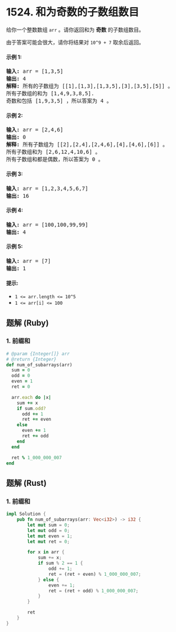 # 1524. 和为奇数的子数组数目
给你一个整数数组 `arr` 。请你返回和为 **奇数** 的子数组数目。

由于答案可能会很大，请你将结果对 `10^9 + 7` 取余后返回。

#### 示例 1:
<pre>
<strong>输入:</strong> arr = [1,3,5]
<strong>输出:</strong> 4
<strong>解释:</strong> 所有的子数组为 [[1],[1,3],[1,3,5],[3],[3,5],[5]] 。
所有子数组的和为 [1,4,9,3,8,5].
奇数和包括 [1,9,3,5] ，所以答案为 4 。
</pre>

#### 示例 2:
<pre>
<strong>输入:</strong> arr = [2,4,6]
<strong>输出:</strong> 0
<strong>解释:</strong> 所有子数组为 [[2],[2,4],[2,4,6],[4],[4,6],[6]] 。
所有子数组和为 [2,6,12,4,10,6] 。
所有子数组和都是偶数，所以答案为 0 。
</pre>

#### 示例 3:
<pre>
<strong>输入:</strong> arr = [1,2,3,4,5,6,7]
<strong>输出:</strong> 16
</pre>

#### 示例 4:
<pre>
<strong>输入:</strong> arr = [100,100,99,99]
<strong>输出:</strong> 4
</pre>

#### 示例 5:
<pre>
<strong>输入:</strong> arr = [7]
<strong>输出:</strong> 1
</pre>

#### 提示:
* `1 <= arr.length <= 10^5`
* `1 <= arr[i] <= 100`

## 题解 (Ruby)

### 1. 前缀和
```Ruby
# @param {Integer[]} arr
# @return {Integer}
def num_of_subarrays(arr)
  sum = 0
  odd = 0
  even = 1
  ret = 0

  arr.each do |x|
    sum += x
    if sum.odd?
      odd += 1
      ret += even
    else
      even += 1
      ret += odd
    end
  end

  ret % 1_000_000_007
end
```

## 题解 (Rust)

### 1. 前缀和
```Rust
impl Solution {
    pub fn num_of_subarrays(arr: Vec<i32>) -> i32 {
        let mut sum = 0;
        let mut odd = 0;
        let mut even = 1;
        let mut ret = 0;

        for x in arr {
            sum += x;
            if sum % 2 == 1 {
                odd += 1;
                ret = (ret + even) % 1_000_000_007;
            } else {
                even += 1;
                ret = (ret + odd) % 1_000_000_007;
            }
        }

        ret
    }
}
```
